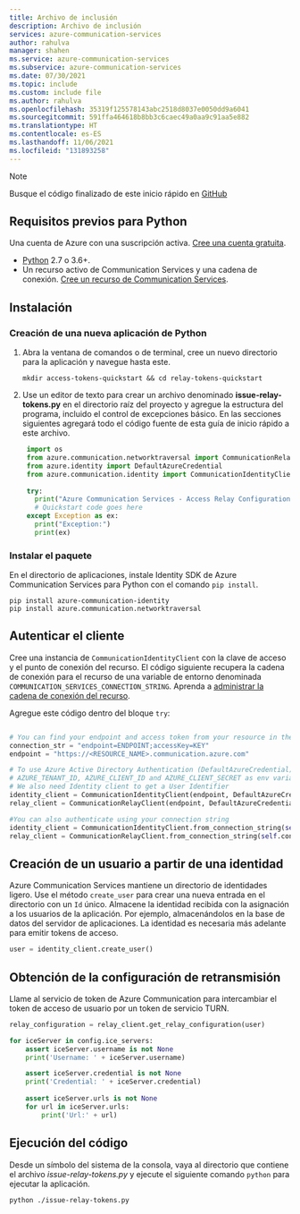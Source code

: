 ```yaml
---
title: Archivo de inclusión
description: Archivo de inclusión
services: azure-communication-services
author: rahulva
manager: shahen
ms.service: azure-communication-services
ms.subservice: azure-communication-services
ms.date: 07/30/2021
ms.topic: include
ms.custom: include file
ms.author: rahulva
ms.openlocfilehash: 35319f125578143abc2518d8037e0050dd9a6041
ms.sourcegitcommit: 591ffa464618b8bb3c6caec49a0aa9c91aa5e882
ms.translationtype: HT
ms.contentlocale: es-ES
ms.lasthandoff: 11/06/2021
ms.locfileid: "131893258"
---
```

> [!NOTE]
> Busque el código finalizado de este inicio rápido en [GitHub](https://github.com/Azure-Samples/communication-services-python-quickstarts/tree/main/relay-token-quickstart)

## <a name="prerequisites-for-python"></a>Requisitos previos para Python

 Una cuenta de Azure con una suscripción activa. [Cree una cuenta gratuita](https://azure.microsoft.com/free/?WT.mc_id=A261C142F).
- [Python](https://www.python.org/downloads/) 2.7 o 3.6+.
- Un recurso activo de Communication Services y una cadena de conexión. [Cree un recurso de Communication Services](../create-communication-resource.md).

## <a name="setting-up"></a>Instalación

### <a name="create-a-new-python-application"></a>Creación de una nueva aplicación de Python

1. Abra la ventana de comandos o de terminal, cree un nuevo directorio para la aplicación y navegue hasta este.

   ```console
   mkdir access-tokens-quickstart && cd relay-tokens-quickstart
   ```

2. Use un editor de texto para crear un archivo denominado **issue-relay-tokens.py** en el directorio raíz del proyecto y agregue la estructura del programa, incluido el control de excepciones básico. En las secciones siguientes agregará todo el código fuente de esta guía de inicio rápido a este archivo.

   ```python
    import os
    from azure.communication.networktraversal import CommunicationRelayClient
    from azure.identity import DefaultAzureCredential
    from azure.communication.identity import CommunicationIdentityClient
    
    try:
      print("Azure Communication Services - Access Relay Configuration  Quickstart")
      # Quickstart code goes here
    except Exception as ex:
      print("Exception:")
      print(ex)
   ```

### <a name="install-the-package"></a>Instalar el paquete

En el directorio de aplicaciones, instale Identity SDK de Azure Communication Services para Python con el comando `pip install`.

```console
pip install azure-communication-identity
pip install azure.communication.networktraversal
```

## <a name="authenticate-the-client"></a>Autenticar el cliente

Cree una instancia de `CommunicationIdentityClient` con la clave de acceso y el punto de conexión del recurso. El código siguiente recupera la cadena de conexión para el recurso de una variable de entorno denominada `COMMUNICATION_SERVICES_CONNECTION_STRING`. Aprenda a [administrar la cadena de conexión del recurso](../create-communication-resource.md#store-your-connection-string). 

Agregue este código dentro del bloque `try`:

```python

# You can find your endpoint and access token from your resource in the Azure Portal
connection_str = "endpoint=ENDPOINT;accessKey=KEY"
endpoint = "https://<RESOURCE_NAME>.communication.azure.com"

# To use Azure Active Directory Authentication (DefaultAzureCredential) make sure to have
# AZURE_TENANT_ID, AZURE_CLIENT_ID and AZURE_CLIENT_SECRET as env variables.
# We also need Identity client to get a User Identifier
identity_client = CommunicationIdentityClient(endpoint, DefaultAzureCredential())
relay_client = CommunicationRelayClient(endpoint, DefaultAzureCredential())

#You can also authenticate using your connection string
identity_client = CommunicationIdentityClient.from_connection_string(self.connection_string)
relay_client = CommunicationRelayClient.from_connection_string(self.connection_string)
```

## <a name="create-a-user-from-identity"></a>Creación de un usuario a partir de una identidad 

Azure Communication Services mantiene un directorio de identidades ligero. Use el método `create_user` para crear una nueva entrada en el directorio con un `Id` único. Almacene la identidad recibida con la asignación a los usuarios de la aplicación. Por ejemplo, almacenándolos en la base de datos del servidor de aplicaciones. La identidad es necesaria más adelante para emitir tokens de acceso.

```python
user = identity_client.create_user()
```

## <a name="getting-the-relay-configuration"></a>Obtención de la configuración de retransmisión
Llame al servicio de token de Azure Communication para intercambiar el token de acceso de usuario por un token de servicio TURN.

```python
relay_configuration = relay_client.get_relay_configuration(user)

for iceServer in config.ice_servers:
    assert iceServer.username is not None
    print('Username: ' + iceServer.username)

    assert iceServer.credential is not None
    print('Credential: ' + iceServer.credential)
    
    assert iceServer.urls is not None
    for url in iceServer.urls:
        print('Url:' + url)
```     

## <a name="run-the-code"></a>Ejecución del código

Desde un símbolo del sistema de la consola, vaya al directorio que contiene el archivo *issue-relay-tokens.py* y ejecute el siguiente comando `python` para ejecutar la aplicación.

```console
python ./issue-relay-tokens.py
```
